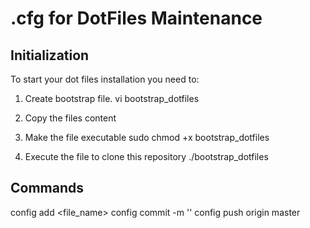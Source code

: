 # .cfg for DotFiles Maintenance

## Initialization
To start your dot files installation you need to:

1) Create bootstrap file.
vi bootstrap_dotfiles

2) Copy the files content

3) Make the file executable
sudo chmod +x bootstrap_dotfiles

4) Execute the file to clone this repository
./bootstrap_dotfiles


## Commands

config add <file_name>
config commit -m '<your commend>'
config push origin master
